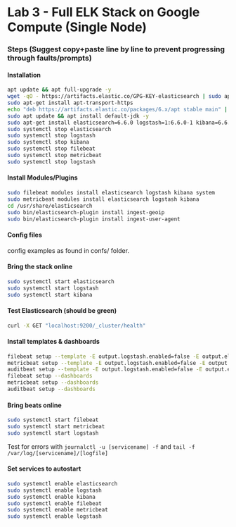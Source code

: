 # Lab 3 - Full ELK Stack on Google Compute (Single Node)

### Steps (Suggest copy+paste line by line to prevent progressing through faults/prompts)
#### Installation
```bash
apt update && apt full-upgrade -y
wget -qO - https://artifacts.elastic.co/GPG-KEY-elasticsearch | sudo apt-key add -
sudo apt-get install apt-transport-https
echo "deb https://artifacts.elastic.co/packages/6.x/apt stable main" | sudo tee -a /etc/apt/sources.list.d/elastic-6.x.list
sudo apt update && apt install default-jdk -y
sudo apt-get install elasticsearch=6.6.0 logstash=1:6.6.0-1 kibana=6.6.0 filebeat=6.6.0 metricbeat=6.6.0 auditbeat=6.6.0 -y
sudo systemctl stop elasticsearch
sudo systemctl stop logstash
sudo systemctl stop kibana
sudo systemctl stop filebeat
sudo systemctl stop metricbeat
sudo systemctl stop logstash
```

#### Install Modules/Plugins
```bash
sudo filebeat modules install elasticsearch logstash kibana system
sudo metricbeat modules install elasticsearch logstash kibana
cd /usr/share/elasticsearch
sudo bin/elasticsearch-plugin install ingest-geoip
sudo bin/elasticsearch-plugin install ingest-user-agent
```

#### Config files

config examples as found in confs/ folder.

#### Bring the stack online
```bash
sudo systemctl start elasticsearch
sudo systemctl start logstash
sudo systemctl start kibana
```

#### Test Elasticsearch (should be green)
```bash
curl -X GET "localhost:9200/_cluster/health"
```


#### Install templates & dashboards
```bash
filebeat setup --template -E output.logstash.enabled=false -E output.elasticsearch.enabled=false -E 'output.elasticsearch.hosts=["localhost:9200"]'
metricbeat setup --template -E output.logstash.enabled=false -E output.elasticsearch.enabled=false -E 'output.elasticsearch.hosts=["localhost:9200"]'
auditbeat setup --template -E output.logstash.enabled=false -E output.elasticsearch.enabled=false -E 'output.elasticsearch.hosts=["localhost:9200"]'
filebeat setup --dashboards
metricbeat setup --dashboards
auditbeat setup --dashboards
```

#### Bring beats online
```bash
sudo systemctl start filebeat
sudo systemctl start metricbeat
sudo systemctl start logstash
```
Test for errors with `journalctl -u [servicename] -f` and `tail -f /var/log/[servicename]/[logfile]`

#### Set services to autostart
```bash
sudo systemctl enable elasticsearch
sudo systemctl enable logstash
sudo systemctl enable kibana
sudo systemctl enable filebeat
sudo systemctl enable metricbeat
sudo systemctl enable logstash
```
